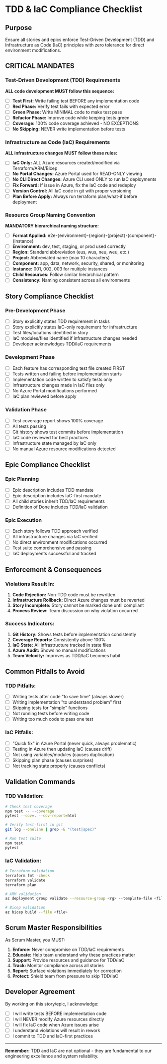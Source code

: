 <!-- Powered by BMAD™ Core -->

# TDD & IaC Compliance Checklist

## Purpose
Ensure all stories and epics enforce Test-Driven Development (TDD) and Infrastructure as Code (IaC) principles with zero tolerance for direct environment modifications.

## CRITICAL MANDATES

### Test-Driven Development (TDD) Requirements
**ALL code development MUST follow this sequence:**

- [ ] **Test First:** Write failing test BEFORE any implementation code
- [ ] **Red Phase:** Verify test fails with expected error
- [ ] **Green Phase:** Write MINIMAL code to make test pass
- [ ] **Refactor Phase:** Improve code while keeping tests green
- [ ] **Coverage:** 100% code coverage achieved - NO EXCEPTIONS
- [ ] **No Skipping:** NEVER write implementation before tests

### Infrastructure as Code (IaC) Requirements
**ALL infrastructure changes MUST follow these rules:**

- [ ] **IaC Only:** ALL Azure resources created/modified via Terraform/ARM/Bicep
- [ ] **No Portal Changes:** Azure Portal used for READ-ONLY viewing
- [ ] **No CLI Direct Changes:** Azure CLI used ONLY to run IaC deployments
- [ ] **Fix Forward:** If issue in Azure, fix the IaC code and redeploy
- [ ] **Version Control:** All IaC code in git with proper versioning
- [ ] **Plan Before Apply:** Always run terraform plan/what-if before deployment

### Resource Group Naming Convention
**MANDATORY hierarchical naming structure:**

- [ ] **Format Applied:** e2e-{environment}-{region}-{project}-{component}-{instance}
- [ ] **Environment:** dev, test, staging, or prod used correctly
- [ ] **Region:** Standard abbreviation (eus, wus, neu, weu, etc.)
- [ ] **Project:** Abbreviated name (max 10 characters)
- [ ] **Component:** app, data, network, security, shared, or monitoring
- [ ] **Instance:** 001, 002, 003 for multiple instances
- [ ] **Child Resources:** Follow similar hierarchical pattern
- [ ] **Consistency:** Naming consistent across all environments

## Story Compliance Checklist

### Pre-Development Phase
- [ ] Story explicitly states TDD requirement in tasks
- [ ] Story explicitly states IaC-only requirement for infrastructure
- [ ] Test files/locations identified in story
- [ ] IaC modules/files identified if infrastructure changes needed
- [ ] Developer acknowledges TDD/IaC requirements

### Development Phase
- [ ] Each feature has corresponding test file created FIRST
- [ ] Tests written and failing before implementation starts
- [ ] Implementation code written to satisfy tests only
- [ ] Infrastructure changes made in IaC files only
- [ ] No Azure Portal modifications performed
- [ ] IaC plan reviewed before apply

### Validation Phase
- [ ] Test coverage report shows 100% coverage
- [ ] All tests passing
- [ ] Git history shows test commits before implementation
- [ ] IaC code reviewed for best practices
- [ ] Infrastructure state managed by IaC only
- [ ] No manual Azure resource modifications detected

## Epic Compliance Checklist

### Epic Planning
- [ ] Epic description includes TDD mandate
- [ ] Epic description includes IaC-first mandate
- [ ] All child stories inherit TDD/IaC requirements
- [ ] Definition of Done includes TDD/IaC validation

### Epic Execution
- [ ] Each story follows TDD approach verified
- [ ] All infrastructure changes via IaC verified
- [ ] No direct environment modifications occurred
- [ ] Test suite comprehensive and passing
- [ ] IaC deployments successful and tracked

## Enforcement & Consequences

### Violations Result In:
1. **Code Rejection:** Non-TDD code must be rewritten
2. **Infrastructure Rollback:** Direct Azure changes must be reverted
3. **Story Incomplete:** Story cannot be marked done until compliant
4. **Process Review:** Team discussion on why violation occurred

### Success Indicators:
1. **Git History:** Shows tests before implementation consistently
2. **Coverage Reports:** Consistently above 100%
3. **IaC State:** All infrastructure tracked in state files
4. **Azure Audit:** Shows no manual modifications
5. **Team Velocity:** Improves as TDD/IaC becomes habit

## Common Pitfalls to Avoid

### TDD Pitfalls:
- [ ] Writing tests after code "to save time" (always slower)
- [ ] Writing implementation "to understand problem" first
- [ ] Skipping tests for "simple" functions
- [ ] Not running tests before writing code
- [ ] Writing too much code to pass one test

### IaC Pitfalls:
- [ ] "Quick fix" in Azure Portal (never quick, always problematic)
- [ ] Testing in Azure then updating IaC (causes drift)
- [ ] Not using variables/modules (causes duplication)
- [ ] Skipping plan phase (causes surprises)
- [ ] Not tracking state properly (causes conflicts)

## Validation Commands

### TDD Validation:
```bash
# Check test coverage
npm test -- --coverage
pytest --cov=. --cov-report=html

# Verify test-first in git
git log --oneline | grep -E "(test|spec)" 

# Run test suite
npm test
pytest
```

### IaC Validation:
```bash
# Terraform validation
terraform fmt -check
terraform validate
terraform plan

# ARM validation
az deployment group validate --resource-group <rg> --template-file <file>

# Bicep validation
az bicep build --file <file>
```

## Scrum Master Responsibilities

As Scrum Master, you MUST:
1. **Enforce:** Never compromise on TDD/IaC requirements
2. **Educate:** Help team understand why these practices matter
3. **Support:** Provide resources and guidance for TDD/IaC
4. **Track:** Monitor compliance across all stories
5. **Report:** Surface violations immediately for correction
6. **Protect:** Shield team from pressure to skip TDD/IaC

## Developer Agreement

By working on this story/epic, I acknowledge:
- [ ] I will write tests BEFORE implementation code
- [ ] I will NEVER modify Azure resources directly
- [ ] I will fix IaC code when Azure issues arise
- [ ] I understand violations will result in rework
- [ ] I commit to TDD and IaC-first practices

---

**Remember:** TDD and IaC are not optional - they are fundamental to our engineering excellence and system reliability.
